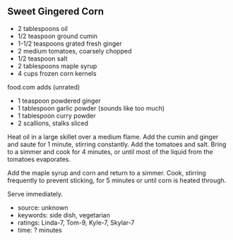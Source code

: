Sweet Gingered Corn
-------------------

- 2 tablespoons oil
- 1/2 teaspoon ground cumin
- 1-1/2 teaspoons grated fresh ginger
- 2 medium tomatoes, coarsely chopped
- 1/2 teaspoon salt
- 2 tablespoons maple syrup
- 4 cups frozen corn kernels

food.com adds (unrated)
- 1 teaspoon powdered ginger
- 1 tablespoon garlic powder (sounds like too much)
- 1 tablespoon curry powder
- 2 scallions, stalks sliced

Heat oil in a large skillet over a medium flame.  Add the cumin and
ginger and saute for 1 minute, stirring constantly.  Add the tomatoes
and salt.  Bring to a simmer and cook for 4 minutes, or until most of
the liquid from the tomatoes evaporates.

Add the maple syrup and corn and return to a simmer.  Cook, stirring
frequently to prevent sticking, for 5 minutes or until corn is heated
through.

Serve immediately.

- source: unknown
- keywords: side dish, vegetarian
- ratings: Linda-7, Tom-9, Kyle-7, Skylar-7
- time: ? minutes
